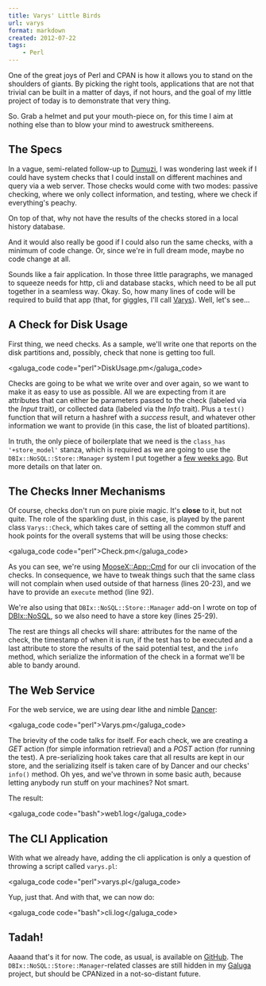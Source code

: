 ```yaml
---
title: Varys' Little Birds
url: varys
format: markdown
created: 2012-07-22
tags:
    - Perl
---
```


One of the great joys of Perl and CPAN is how it allows you to stand on the
shoulders of giants. By picking the right tools, applications that are not
that trivial can be built in a matter of days, if not hours, and the goal of my
little project of today is to demonstrate that very thing. 

So. Grab a helmet and put your mouth-piece on, for this time I aim at nothing
else than to blow your mind to awestruck smithereens.

## The Specs

In a vague, semi-related follow-up to
[Dumuzi](http://babyl.dyndns.org/techblog/entry/system-monitoring-on-the-cheap), 
I was wondering last week if I could have system checks that I could install 
on different machines and query via a web server. Those checks would come with
two modes: passive checking, where we only collect information, and testing,
where we check if everything's peachy.

On top of that, why not have the results of the checks stored in a local history
database.  

And it would also really be good if I could also run the same checks,
with a minimum of code change. Or, since we're in full dream mode, maybe no
code change at all.

Sounds like a fair application. In those three little paragraphs, we managed
to squeeze needs for http, cli and database stacks, which need to be all put
together in a seamless way.  Okay. So, how many lines of code 
will be required to build that app (that, for giggles,
I'll call [Varys][varys]). Well, let's see...

[varys]: http://awoiaf.westeros.org/index.php/Varys

## A Check for Disk Usage

First thing, we need checks.  As a sample, we'll write one that reports on the 
disk partitions and, possibly, check that none is getting too full.

<galuga_code code="perl">DiskUsage.pm</galuga_code>


Checks are going to be what we write over and over again, so we want to make
it as easy to use as possible.  All we are expecting from it are attributes
that can either be parameters passed to the check (labeled via the *Input*
trait), or collected data (labeled via the *Info* trait). Plus a `test()`
function that will return a hashref with a *success* result, and whatever
other information we want to provide (in this case, the list of bloated
partitions).

In truth, the only piece of boilerplate that we need is the 
`class_has '+store_model'` stanza, which is required as we
are going to use the `DBIx::NoSQL::Store::Manager` system 
I put together a [few weeks
ago](http://babyl.dyndns.org/techblog/entry/shaving-the-white-whale).
But more details on that later on.

## The Checks Inner Mechanisms

Of course, checks don't run on pure pixie magic. It's **close** to it, but not
quite. The role of the sparkling dust, in this case, is played by the parent
class `Varys::Check`, which takes care of setting all the common stuff and
hook points for the overall systems that will be using those checks:

<galuga_code code="perl">Check.pm</galuga_code>

As you can see, we're using [MooseX::App::Cmd](cpan) for our cli
invocation of the checks. In consequence, we have to tweak things such that
the same class will not complain when used outside of that harness (lines
20-23), and we have to provide an `execute` method (line 92). 

We're also using that `DBIx::NoSQL::Store::Manager` add-on I wrote on top of 
[DBIx::NoSQL](cpan), so we also need to have a store key (lines 25-29).

The rest are things all checks will share: attributes for the name of the
check, the timestamp of when it is run, if the test has to be executed and
a last attribute to store the results of the said potential test, and the 
`info` method, which serialize the information of the check in a format we'll
be able to bandy around.

## The Web Service

For the web service, we are using dear lithe and nimble [Dancer](cpan):

<galuga_code code="perl">Varys.pm</galuga_code>

The brievity of the code talks for itself. For each check, we are creating a 
*GET* action (for simple information retrieval) and a *POST* action (for
running the test). A pre-serializing hook takes care that all results
are kept in our store, and the serializing itself is taken care of by Dancer 
and our checks' `info()` method. Oh yes, and we've thrown in some basic auth,
because letting anybody run stuff on your machines? Not smart.

The result:

<galuga_code code="bash">web1.log</galuga_code>


## The CLI Application

With what we already have, adding the cli application is only a question of
throwing a script called `varys.pl`:

<galuga_code code="perl">varys.pl</galuga_code>

Yup, just that. And with that, we can now do:

<galuga_code code="bash">cli.log</galuga_code>

## Tadah!

Aaaand that's it for now.  The code, as usual, is available on
[GitHub](https://github.com/yanick/varys). 
The `DBIx::NoSQL::Store::Manager`-related classes are still hidden in
my [Galuga](https://github.com/yanick/galuga) project, but should be CPANized
in a not-so-distant future. 
